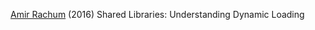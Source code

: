 
[Amir Rachum](http://amir.rachum.com/blog/2016/09/17/shared-libraries/)
(2016) Shared Libraries: Understanding Dynamic Loading
